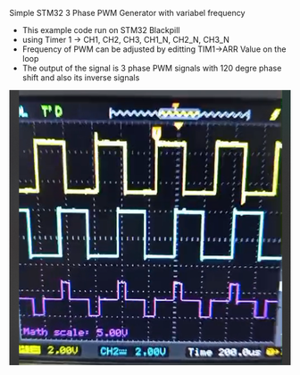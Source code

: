 Simple STM32 3 Phase PWM Generator with variabel frequency
- This example code run on STM32 Blackpill
- using Timer 1 -> CH1, CH2, CH3, CH1_N, CH2_N, CH3_N
- Frequency of PWM can be adjusted by editting TIM1->ARR Value on the loop
- The output of the signal is 3 phase PWM signals with 120 degre phase shift and also its inverse signals

![Output example](https://github.com/amripermana/Simple3phasePWM/blob/main/result.png)

   
